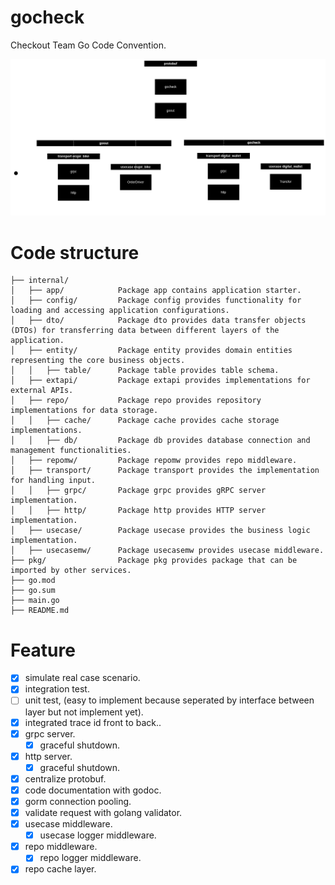 # gocheck
Checkout Team Go Code Convention.

![code-structure-explain](README_asset/gocheck-goout.drawio.png)

# Code structure

```
├── internal/
│   ├── app/            Package app contains application starter.
│   ├── config/         Package config provides functionality for loading and accessing application configurations.
│   ├── dto/            Package dto provides data transfer objects (DTOs) for transferring data between different layers of the application.
│   ├── entity/         Package entity provides domain entities representing the core business objects.
│   │   ├── table/      Package table provides table schema.
│   ├── extapi/         Package extapi provides implementations for external APIs.
│   ├── repo/           Package repo provides repository implementations for data storage.
│   │   ├── cache/      Package cache provides cache storage implementations.
│   │   ├── db/         Package db provides database connection and management functionalities.
│   ├── repomw/         Package repomw provides repo middleware.
│   ├── transport/      Package transport provides the implementation for handling input.
│   │   ├── grpc/       Package grpc provides gRPC server implementation.
│   │   ├── http/       Package http provides HTTP server implementation.
│   ├── usecase/        Package usecase provides the business logic implementation.
│   ├── usecasemw/      Package usecasemw provides usecase middleware.
├── pkg/                Package pkg provides package that can be imported by other services.
├── go.mod
├── go.sum
├── main.go
├── README.md
```

# Feature

- [x] simulate real case scenario.
- [x] integration test.
- [ ] unit test, (easy to implement because seperated by interface between layer but not implement yet).
- [x] integrated trace id front to back..
- [x] grpc server.
    - [x] graceful shutdown.
- [x] http server.
    - [x] graceful shutdown.
- [x] centralize protobuf.
- [x] code documentation with godoc.
- [x] gorm connection pooling.
- [x] validate request with golang validator.
- [x] usecase middleware.
    - [x] usecase logger middleware.
- [x] repo middleware.
    - [x] repo logger middleware.
- [x] repo cache layer.
